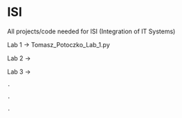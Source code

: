 # ISI
All projects/code needed for ISI (Integration of IT Systems)

Lab 1 -> Tomasz_Potoczko_Lab_1.py

Lab 2 -> 

Lab 3 -> 

    .
    
    .
    
    .
    
